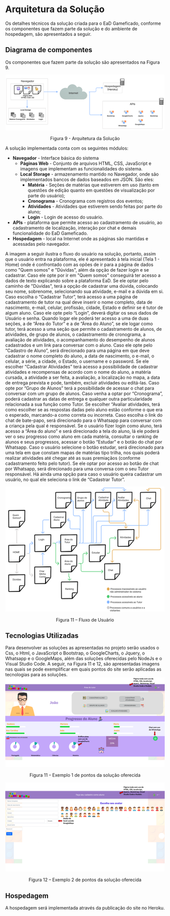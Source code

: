 # Arquitetura da Solução

Os detalhes técnicos da solução criada para o EaD Gameficado, conforme os componentes que fazem parte da solução e do ambiente de hospedagem, são apresentados a seguir.

## Diagrama de componentes

Os componentes que fazem parte da solução são apresentados na Figura 9.

![Diagrama de Componentes](img/arquiterturaDeSolucao.PNG)
<center>Figura 9 - Arquitetura da Solução</center>


A solução implementada conta com os seguintes módulos:
- **Navegador** - Interface básica do sistema  
  - **Páginas Web** - Conjunto de arquivos HTML, CSS, JavaScript e imagens que implementam as funcionalidades do sistema.
   - **Local Storage** - armazenamento mantido no Navegador, onde são implementados bancos de dados baseados em JSON. São eles: 
     - **Matéria** - Seções de matérias que estiverem em uso (tanto em questões de edição quanto em questões de visualização por parte do usuário);
     - **Cronograma** - Cronograma com registros dos eventos;
     - **Atividades** - Atividades que estiverem sendo feitas por parte do aluno;
     - **Login** - Login de acesso do usuário. 
 - **APIs** - plataforma que permite acesso ao cadastramento de usuário, ao cadastramento de localização, interação por chat e demais funcionalidade do EaD Gameficado.
 - **Hospedagem** - local na Internet onde as páginas são mantidas e acessadas pelo navegador. 

A imagem a seguir ilustra o fluxo do usuário na solução, portanto, assim que o usuário entra na plataforma, ele é apresentado à tela inicial (Tela 1 - Home) onde é confrontado com as opões de ir para a página de dados como "Quem somos" e "Dúvidas", além da opção de fazer login e se cadastrar.
Caso ele opte por ir em "Quem somos" conseguirá ter acesso a dados de texto explicando sobre a plataforma EaD.
Se ele optar pelo caminho de "Dúvidas", terá a opção de cadastrar uma dúvida, colocando seu nome, sobrenome, selecionando sua atividade, e-mail e a dúvida em si.
Caso escolha o “Cadastrar Tutor”, terá acesso a uma página de cadastramento de tutor na qual deve inserir o nome completo, data de nascimento, e-mail, celular, profissão, cidade, Estado e definir se é tutor de algum aluno.
Caso ele opte pelo “Login”, deverá digitar os seus dados de Usuário e senha.
Quando logar ele poderá ter acesso a uma de duas seções, a de “Área do Tutor” e a de “Área do Aluno”, se ele logar como tutor, terá acesso a uma seção que permite o cadastramento de alunos, de atividades, de grupo de alunos, o cadastramento de cronograma, a avaliação de atividades, o acompanhamento do desempenho de alunos cadastrados e um link para conversar com o aluno.
Caso ele opte pelo “Cadastro de Aluno”, será direcionado para uma página em que deve cadastrar o nome completo do aluno, a data de nascimento, o e-mail, o celular, a série, a cidade, o Estado, o username e o password.
Se ele escolher “Cadastrar Atividades” terá acesso a possibilidade de cadastrar atividades e recompensas de acordo com o nome do aluno, a matéria cursada, a atividade a ser feita, a avaliação, a localização no mapa, a data de entrega prevista e pode, também, excluir atividades ou editá-las.
Caso opte por “Grupo de Alunos” terá a possibilidade de acessar o chat para conversar com um grupo de alunos.
Caso venha a optar por “Cronograma”, poderá cadastrar as datas de entrega e qualquer outra particularidade relacionada a sua função como Tutor.
Se escolher “Avaliar atividades, terá como escolher se as respostas dadas pelo aluno estão conforme o que era o esperado, marcando-a como correta ou incorreta.
Caso escolha o link do chat de bate-papo, será direcionado para o Whatsapp para conversar com a criança pela qual é responsável.
Se o usuário fizer login como aluno, terá acesso a “Área do aluno” e será direcionado a tela do aluno, lá ele poderá ver o seu progresso como aluno em cada matéria, consultar o ranking de alunos e seus progressos, acessar o botão “Estudar” e o botão do chat por Whatsapp.
Caso o usuário selecione o botão estudar, será direcionado para uma tela em que constam mapas de matérias tipo trilha, nos quais poderá realizar atividades até chegar até as suas premiaçãos (conforme cadastramento feito pelo tutor).
Se ele optar por acesso ao botão de chat por Whatsapp, será direcionado para uma conversa com o seu Tutor responsável.
Há ainda uma opção para caso o usuário queira cadastrar um usuário, no qual ele seleciona o link de “Cadastrar Tutor”.

![UserFLow](img/figura10.PNG)
<center>Figura 11 – Fluxo de Usuário</center>


## Tecnologias Utilizadas

Para desenvolver as soluções as apresentadas no projeto serão usados o Css, o Html, o JavaScript o Bootstrap, o GoogleCharts, o Jquery, o Whatsapp e o GoogleMaps, além das soluções oferecidas pelo NodeJs e o Visual Studio Code.
A seguir, na Figura 11 e 12, são apresentadas imagens nas quais se pode exemplificar em quais pontos do site serão aplicadas as tecnologias para as soluções.
![Folha Área do Tutor](img/figura11.PNG)
<center>Figura 11 – Exemplo 1 de pontos da solução oferecida</center>

![Folha de Cadastramento de ALuno](img/figura12.PNG)
<center>Figura 12 – Exemplo 2 de pontos da solução oferecida</center>

## Hospedagem

A hospedagem será implementada através da publicação do site no Heroku.
